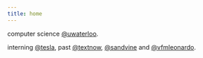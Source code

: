 ```yaml
---
title: home
---
```

computer science [@uwaterloo](https://uwaterloo.ca/).

interning [@tesla](https://www.tesla.com), past [@textnow](https://www.textnow.com), [@sandvine](https://www.sandvine.com) and [@vfmleonardo](http://www.leonardo.com). 
